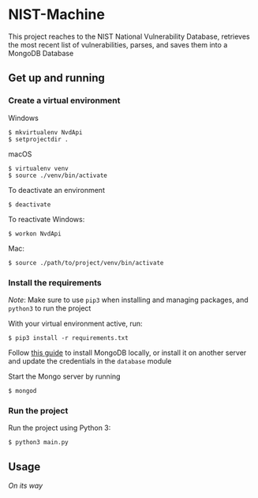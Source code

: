 # NIST-Machine

This project reaches to the NIST National Vulnerability Database, retrieves the most recent list of vulnerabilities, parses, and saves them into a MongoDB Database

## Get up and running
### Create a virtual environment

Windows
```
$ mkvirtualenv NvdApi
$ setprojectdir .
```

macOS
```
$ virtualenv venv
$ source ./venv/bin/activate
```

To deactivate an environment
```
$ deactivate
```

To reactivate
Windows:
```
$ workon NvdApi
```
Mac:
```
$ source ./path/to/project/venv/bin/activate
```

### Install the requirements
*Note*: Make sure to use ```pip3``` when installing and managing packages, and ```python3``` to run the project

With your virtual environment active, run:
```
$ pip3 install -r requirements.txt
```

Follow [this guide](https://docs.mongodb.com/master/administration/install-community/) to install MongoDB locally, or install it on another server and update the credentials in the ```database``` module

Start the Mongo server by running
```
$ mongod
```

### Run the project
Run the project using Python 3:
```
$ python3 main.py
```

## Usage
_On its way_
